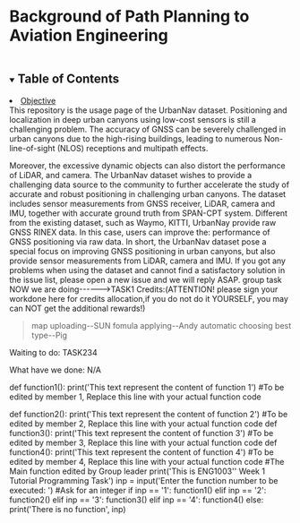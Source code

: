 # Background of Path Planning to Aviation Engineering
<!-- TABLE OF CONTENTS -->
<details open="open">
  <summary><h2 style="display: inline-block">Table of Contents</h2></summary>
    <li><a href="#Objective">Objective</a></li>
This repository is the usage page of the UrbanNav dataset. Positioning and localization in deep urban canyons using low-cost sensors is still a challenging problem. The accuracy of GNSS can be severely challenged in urban canyons due to the high-rising buildings, leading to numerous Non-line-of-sight (NLOS) receptions and multipath effects.

Moreover, the excessive dynamic objects can also distort the performance of LiDAR, and camera. The UrbanNav dataset wishes to provide a challenging data source to the community to further accelerate the study of accurate and robust positioning in challenging urban canyons. The dataset includes sensor measurements from GNSS receiver, LiDAR, camera and IMU, together with accurate ground truth from SPAN-CPT system. Different from the existing dataset, such as Waymo, KITTI, UrbanNay provide raw GNSS RINEX data. In this case, users can improve the: performance of GNSS positioning via raw data. In short, the UrbanNav dataset pose a special focus on improving GNSS positioning in urban canyons, but also provide sensor measurements from LiDAR, camera and IMU. If you got any problems when using the dataset and cannot find a satisfactory solution in the issue list, please open a new issue and we will reply ASAP.
group task
NOW we are doing------>TASK1
  Credits:(ATTENTION! please sign your workdone here for credits allocation,if you do not do it YOURSELF, you may can NOT get the additional rewards!)
  >map uploading--SUN
  >fomula applying--Andy
  >automatic choosing best type--Pig

Waiting to do:
TASK234

What have we done:
N/A

def function1():
    print('This text represent the content of function 1')  #To be edited by member 1, Replace this line with your actual function code
    
def function2():
    print('This text represent the content of function 2')  #To be edited by member 2, Replace this line with your actual function code
def function3():
    print('This text represent the content of function 3')  #To be edited by member 3, Replace this line with your actual function code
def function4():
    print('This text represent the content of function 4')  #To be edited by member 4, Replace this line with your actual function code
#The Main function edited by Group leader
print('This is ENG1003'' Week 1 Tutorial Programming Task')
inp = input('Enter the function number to be executed: ')   #Ask for an integer
if inp == '1':
    function1()
elif inp == '2':
    function2()
elif inp == '3':
    function3()
elif inp == '4':
    function4()
else:
    print('There is no function', inp)
